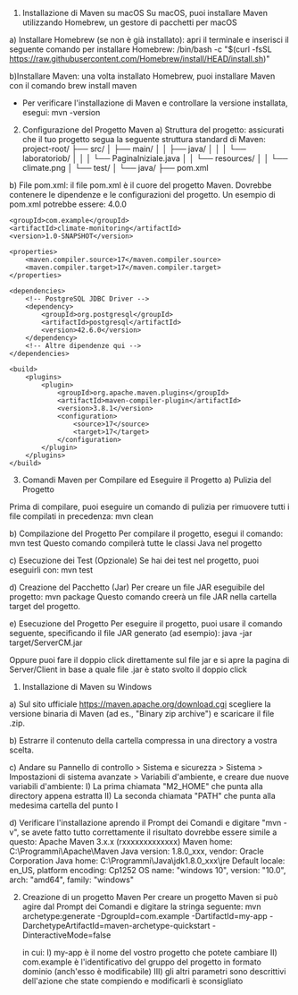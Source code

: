 1. Installazione di Maven su macOS
Su macOS, puoi installare Maven utilizzando Homebrew, un gestore di pacchetti per macOS

a) Installare Homebrew (se non è già installato): apri il terminale e inserisci il seguente comando per installare Homebrew:
/bin/bash -c "$(curl -fsSL https://raw.githubusercontent.com/Homebrew/install/HEAD/install.sh)"

b)Installare Maven: una volta installato Homebrew, puoi installare Maven con il comando 
brew install maven
- Per verificare l'installazione di Maven e controllare la versione installata, esegui:
mvn -version

2. Configurazione del Progetto Maven
a) Struttura del progetto: assicurati che il tuo progetto segua la seguente struttura standard di Maven:
project-root/
├── src/
│   ├── main/
│   │   ├── java/
│   │   │   └── laboratoriob/
│   │   │       └── PaginaIniziale.java
│   │   └── resources/
│   │       └── climate.png
│   └── test/
│       └── java/
├── pom.xml

b) File pom.xml: il file pom.xml è il cuore del progetto Maven. Dovrebbe contenere le dipendenze e le configurazioni del progetto. Un esempio di pom.xml potrebbe essere:
<project xmlns="http://maven.apache.org/POM/4.0.0"
         xmlns:xsi="http://www.w3.org/2001/XMLSchema-instance"
         xsi:schemaLocation="http://maven.apache.org/POM/4.0.0 http://maven.apache.org/maven-v4_0_0.xsd">
    <modelVersion>4.0.0</modelVersion>

    <groupId>com.example</groupId>
    <artifactId>climate-monitoring</artifactId>
    <version>1.0-SNAPSHOT</version>

    <properties>
        <maven.compiler.source>17</maven.compiler.source>
        <maven.compiler.target>17</maven.compiler.target>
    </properties>

    <dependencies>
        <!-- PostgreSQL JDBC Driver -->
        <dependency>
            <groupId>org.postgresql</groupId>
            <artifactId>postgresql</artifactId>
            <version>42.6.0</version>
        </dependency>
        <!-- Altre dipendenze qui -->
    </dependencies>

    <build>
        <plugins>
            <plugin>
                <groupId>org.apache.maven.plugins</groupId>
                <artifactId>maven-compiler-plugin</artifactId>
                <version>3.8.1</version>
                <configuration>
                    <source>17</source>
                    <target>17</target>
                </configuration>
            </plugin>
        </plugins>
    </build>
</project>

3. Comandi Maven per Compilare ed Eseguire il Progetto
a) Pulizia del Progetto

Prima di compilare, puoi eseguire un comando di pulizia per rimuovere tutti i file compilati in precedenza: mvn clean

b) Compilazione del Progetto
Per compilare il progetto, esegui il comando: mvn test
Questo comando compilerà tutte le classi Java nel progetto

c) Esecuzione dei Test (Opzionale)
Se hai dei test nel progetto, puoi eseguirli con: mvn test

d) Creazione del Pacchetto (Jar)
Per creare un file JAR eseguibile del progetto:
mvn package
Questo comando creerà un file JAR nella cartella target del progetto.

e) Esecuzione del Progetto
Per eseguire il progetto, puoi usare il comando seguente, specificando il file JAR generato (ad esempio):
java -jar target/ServerCM.jar

Oppure puoi fare il doppio click direttamente sul file jar e si apre la pagina di Server/Client in base a quale file .jar è stato svolto il doppio click

1. Installazione di Maven su Windows

a) Sul sito ufficiale https://maven.apache.org/download.cgi scegliere la versione binaria di Maven (ad es., "Binary zip archive") e scaricare il file .zip.

b) Estrarre il contenuto della cartella compressa in una directory a vostra scelta.

c) Andare su Pannello di controllo > Sistema e sicurezza > Sistema > Impostazioni di sistema avanzate > Variabili d'ambiente, e creare due nuove variabili d'ambiente:
    I) La prima chiamata "M2_HOME" che punta alla directory appena estratta
    II) La seconda chiamata "PATH" che punta alla medesima cartella del punto I

d) Verificare l'installazione aprendo il Prompt dei Comandi e digitare "mvn -v", se avete fatto tutto correttamente il risultato dovrebbe essere simile a questo:
    Apache Maven 3.x.x (rxxxxxxxxxxxxx)
    Maven home: C:\Programmi\Apache\Maven
    Java version: 1.8.0_xxx, vendor: Oracle Corporation
    Java home: C:\Programmi\Java\jdk1.8.0_xxx\jre
    Default locale: en_US, platform encoding: Cp1252
    OS name: "windows 10", version: "10.0", arch: "amd64", family: "windows"

2. Creazione di un progetto Maven
Per creare un progetto Maven si può agire dal Prompt dei Comandi e digitare la stringa seguente:
    mvn archetype:generate -DgroupId=com.example -DartifactId=my-app -DarchetypeArtifactId=maven-archetype-quickstart -DinteractiveMode=false

    in cui:
    I) my-app è il nome del vostro progetto che potete cambiare
    II) com.example è l'identificativo del gruppo del progetto in formato dominio (anch'esso è modificabile)
    III) gli altri parametri sono descrittivi dell'azione che state compiendo e modificarli è sconsigliato